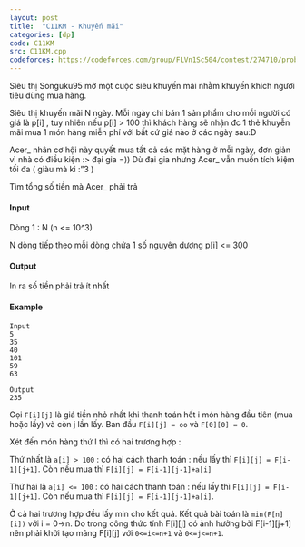 ```yaml
---
layout: post
title:  "C11KM - Khuyến mãi"
categories: [dp]
code: C11KM
src: C11KM.cpp
codeforces: https://codeforces.com/group/FLVn1Sc504/contest/274710/problem/C
---
```



Siêu thị Songuku95 mở một cuộc siêu khuyến mãi nhằm khuyến khích người tiêu dùng mua hàng.

Siêu thị khuyến mãi N ngày. Mỗi ngày chỉ bán 1 sản phẩm cho mỗi người có giá là p\[i\] , tuy nhiên nếu p\[i\] > 100 thì khách hàng sẽ nhận đc 1 thẻ khuyễn mãi mua 1 món hàng miễn phí với bất cứ giá nào ở các ngày sau:D

Acer\_ nhân cơ hội này quyết mua tất cả các mặt hàng ở mỗi ngày, đơn giản vì nhà có điều kiện :> đại gia =)) Dù đại gia nhưng Acer\_ vẫn muốn tích kiệm tối đa ( giàu mà ki :”3 )

Tìm tổng số tiền mà Acer\_ phải trả

#### Input

Dòng 1 : N (n <= 10^3)

N dòng tiếp theo mỗi dòng chứa 1 số nguyên dương p\[i\] <= 300

#### Output

In ra số tiền phải trả ít nhất

#### Example

```
Input
5
35
40
101
59
63

Output
235
```

<!--more-->



Gọi `F[i][j]` là giá tiền nhỏ nhất khi thanh toán hết i món hàng đầu tiên (mua hoặc lấy) và còn j lần lấy. Ban đầu `F[i][j] = oo` và `F[0][0] = 0`. 

Xét đến món hàng thứ I thì có hai trương hợp :

Thứ nhất là `a[i] > 100` : có hai cách thanh toán : nếu lấy thì `F[i][j] = F[i-1][j+1]`. Còn nếu mua thì `F[i][j] = F[i-1][j-1]+a[i]`

Thứ hai là `a[i] <= 100` : có hai cách thanh toán : nếu lấy thì `F[i][j] = F[i-1][j+1]`. Còn nếu mua thì `F[i][j] = F[i-1][j-1]+a[i]`.

Ở cả hai trương hợp đều lấy min cho kết quả. Kết quả bài toán là `min(F[n][i])` với i = 0->n. Do trong công thức tính F[i][j] có ảnh hưởng bởi F[i-1][j+1] nên phải khởi tạo mảng F[i][j] với `0<=i<=n+1` và `0<=j<=n+1`.

